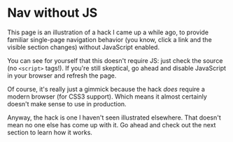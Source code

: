# Nav without JS

This page is an illustration of a hack I came up a while ago, to provide familiar single-page
navigation behavior (you know, click a link and the visible section changes) without JavaScript
enabled.

You can see for yourself that this doesn't require JS: just check the source (no `<script>` tags!).
If you're still skeptical, go ahead and disable JavaScript in your browser and refresh the page.

Of course, it's really just a gimmick because the hack *does* require a modern browser (for CSS3
support). Which means it almost certainly doesn't make sense to use in production.

Anyway, the hack is one I haven't seen illustrated elsewhere. That doesn't mean no one else has come
up with it. Go ahead and check out the next section to learn how it works.

